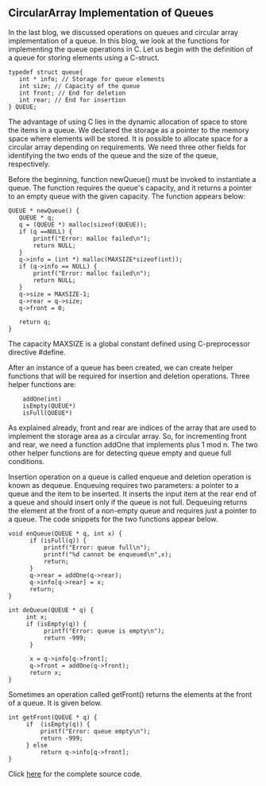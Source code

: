 ## CircularArray Implementation of Queues

In the last blog, we discussed operations on queues and circular array implementation of a queue. In this blog, we look at the 
functions for implementing the queue operations in C. Let us begin with the definition of a queue for storing elements using a 
C-struct. 
```
typedef struct queue{
   int * info; // Storage for queue elements
   int size; // Capacity of the queue
   int front; // End for deletion
   int rear; // End for insertion
} QUEUE;
```
The advantage of using C lies in the dynamic allocation of space to store the items in a queue. We declared the storage as a 
pointer to the memory space where elements will be stored. It is possible to allocate space for a circular array depending on 
requirements. We need three other fields for identifying the two ends of the queue and the size of the queue, respectively.  


Before the beginning, function newQueue() must be invoked to instantiate a queue. The function requires the queue's capacity, and it returns a pointer to an empty queue with the given capacity. The function appears below:

```
QUEUE * newQueue() {
   QUEUE * q;
   q = (QUEUE *) malloc(sizeof(QUEUE));
   if (q ==NULL) {
       printf("Error: malloc failed\n");
       return NULL;
   }
   q->info = (int *) malloc(MAXSIZE*sizeof(int));
   if (q->info == NULL) {
       printf("Error: malloc failed\n");
       return NULL;
   }
   q->size = MAXSIZE-1;
   q->rear = q->size;
   q->front = 0;

   return q;
}
```
The capacity MAXSIZE is a global constant defined using C-preprocessor directive #define.  

After an instance of a queue has been created, we can create helper functions that will be required for insertion and deletion 
operations. Three helper functions are:

``` 
    addOne(int)
    isEmpty(QUEUE*)
    isFull(QUEUE*) 
```
 
As explained already, front and rear are indices of the array that are used to implement the storage area as a circular array. 
So, for incrementing front and rear, we need a function addOne that implements plus 1 mod n. The two other helper functions are for detecting queue empty and queue full conditions.


Insertion operation on a queue is called enqueue and deletion operation is known as dequeue. Enqueuing requires two parameters: a pointer to a queue and the item to be inserted. It inserts the input item at the rear end of a queue and should insert only if the queue is not full. Dequeuing returns the element at the front of a non-empty queue and requires just a pointer to a queue. The code snippets for the two functions appear below.

``` 
void enQueue(QUEUE * q, int x) {
      if (isFull(q)) { 
          printf("Error: queue full\n");
          printf("%d cannot be enqueued\n",x);
          return;
      }
      q->rear = addOne(q->rear);
      q->info[q->rear] = x;
      return;
}

int deQueue(QUEUE * q) {
     int x;
     if (isEmpty(q)) {
          printf("Error: queue is empty\n");
          return -999;
      }

      x = q->info[q->front];
      q->front = addOne(q->front);
      return x; 
}
```
 
Sometimes an operation called getFront() returns the elements at the front of a queue. It is given below. 

```
int getFront(QUEUE * q) {
     if  (isEmpty(q)) { 
         printf("Error: queue empty\n");
         return -999;
     } else 
         return q->info[q->front];
}
```
Click [here](https://github.com/rkgIITBh/Data-Structures.io/blob/gh-pages/CODES/circularQueueImplementation.md) for the complete source code.
